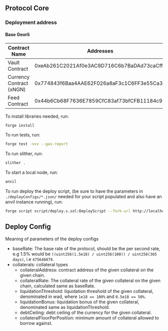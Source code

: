 ## Protocol Core

### Deployment address

#### Base Georli

| Contract Name            | Addresses                                  |
| ------------------------ | ------------------------------------------ |
| Vault Contract           | 0xeAb261C2021Af0e3AC9D716C6b7BaDAd73caCfff |
| Currency Contract (xNGN) | 0x774843f6Baa4AAE62F026a8aF3c1C6FF3e55Ca39 |
| Feed Contract            | 0x44b6Cb68F7636E7859CfC83af73bfCFB11184c95 |

To install libraries needed, run:

```zsh
forge install
```

To run tests, run:

```zsh
forge test -vvv --gas-report
```

To run slither, run:

```zsh
slither .
```

To start a local node, run:

```zsh
anvil
```

To run deploy the deploy script, (be sure to have the parameters in `./deployConfigs/*.json/` needed for your script populated and also have an anvil instance running), run:

```zsh
forge script script/deploy.s.sol:DeployScript --fork-url http://localhost:8545 --broadcast
```

## Deploy Config

Meaning of parameters of the deploy configs

- baseRate: The base rate of the protocol, should be the per second rate, e.g 1.5% would be `((uint256(1.5e18) / uint256(100)) / uint256(365 days)`, i.e `475646879`.
- collaterals: collateral types
  - collateralAddress: contract address of the given collateral on the given chain.
  - collateralRate: The collateral rate of the given collateral on the given chain, calculated same as baseRate.
  - liquidationThreshold: liquidation threshold of the given collateral, denominated in wad, where `1e18 == 100%` and `0.5e18 == 50%`.
  - liquidationBonus: liquidation bonus of the given collateral, denominated same as liquidationThreshold.
  - debtCeiling: debt ceiling of the currency for the given collateral.
  - collateralFloorPerPosition: minimum amount of collateral allowed to borrow against.

